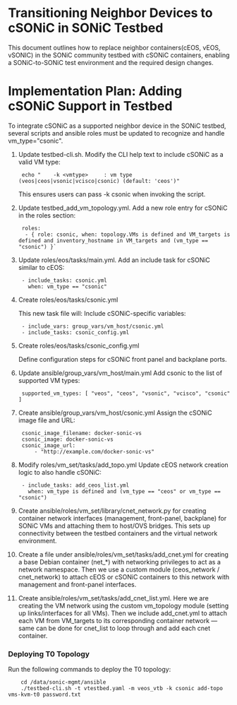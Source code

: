 # Transitioning Neighbor Devices to cSONiC in SONiC Testbed
This document outlines how to replace neighbor containers(cEOS, vEOS, vSONIC) in the SONiC community testbed with cSONiC containers, enabling a SONiC-to-SONiC test environment and the required design changes.

# Implementation Plan: Adding cSONiC Support in Testbed
To integrate cSONiC as a supported neighbor device in the SONiC testbed, several scripts and ansible roles must be updated to recognize and handle vm_type="csonic".

1. Update testbed-cli.sh.
Modify the CLI help text to include cSONiC as a valid VM type:

        echo "    -k <vmtype>     : vm type (veos|ceos|vsonic|vcisco|csonic) (default: 'ceos')"

   This ensures users can pass -k csonic when invoking the script.

2. Update testbed_add_vm_topology.yml. Add a new role entry for cSONiC in the roles section:

        roles:
         - { role: csonic, when: topology.VMs is defined and VM_targets is defined and inventory_hostname in VM_targets and (vm_type == "csonic") }`

3. Update roles/eos/tasks/main.yml. Add an include task for cSONiC similar to cEOS:

        - include_tasks: csonic.yml
          when: vm_type == "csonic"
4. Create roles/eos/tasks/csonic.yml
 
    This new task file will:
Include cSONiC-specific variables:

        - include_vars: group_vars/vm_host/csonic.yml
        - include_tasks: csonic_config.yml

5. Create roles/eos/tasks/csonic_config.yml

    Define configuration steps for cSONiC front panel and backplane ports.

6. Update ansible/group_vars/vm_host/main.yml
Add csonic to the list of supported VM types:
        
        supported_vm_types: [ "veos", "ceos", "vsonic", "vcisco", "csonic" ]
7. Create ansible/group_vars/vm_host/csonic.yml
Assign the cSONiC image file and URL:
        
        csonic_image_filename: docker-sonic-vs
        csonic_image: docker-sonic-vs
        csonic_image_url:
            - "http://example.com/docker-sonic-vs"
8. Modify roles/vm_set/tasks/add_topo.yml
Update cEOS network creation logic to also handle cSONiC:
        
        - include_tasks: add_ceos_list.yml
          when: vm_type is defined and (vm_type == "ceos" or vm_type == "csonic")
9. Create ansible/roles/vm_set/library/cnet_network.py
for creating container network interfaces (management, front-panel, backplane) for SONiC VMs and attaching them to host/OVS bridges.
This sets up connectivity between the testbed containers and the virtual network environment.

10. Create a file under ansible/roles/vm_set/tasks/add_cnet.yml for creating a base Debian container (net_*) with networking privileges to act as a network namespace.
Then we use a custom module (ceos_network / cnet_network) to attach cEOS or cSONiC containers to this network with management and front-panel interfaces.

11. Create ansible/roles/vm_set/tasks/add_cnet_list.yml. Here we are creating the VM network using the custom vm_topology module (setting up links/interfaces for all VMs).
Then we include add_cnet.yml to attach each VM from VM_targets to its corresponding container network — same can be done for cnet_list to loop through and add each cnet container.

### Deploying T0 Topology

Run the following commands to deploy the T0 topology:


        cd /data/sonic-mgmt/ansible
        ./testbed-cli.sh -t vtestbed.yaml -m veos_vtb -k csonic add-topo vms-kvm-t0 password.txt






